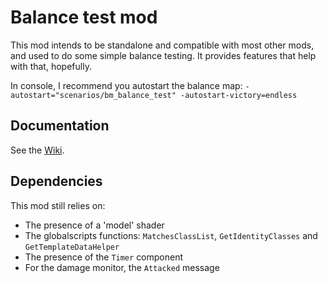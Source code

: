 # Balance test mod

This mod intends to be standalone and compatible with most other mods, and used to do some simple balance testing.
It provides features that help with that, hopefully.

In console, I recommend you autostart the balance map:
`-autostart="scenarios/bm_balance_test" -autostart-victory=endless`

## Documentation

See the [Wiki](https://github.com/wraitii/balance_test_mod/wiki).

## Dependencies

This mod still relies on:
- The presence of a 'model' shader
- The globalscripts functions: `MatchesClassList`, `GetIdentityClasses` and `GetTemplateDataHelper`
- The presence of the `Timer` component
- For the damage monitor, the `Attacked` message

